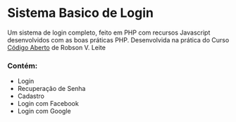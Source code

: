 # Sistema Basico de Login
Um sistema de login completo, feito em PHP com recursos Javascript desenvolvidos com as boas práticas PHP. Desenvolvida na prática do Curso [Código Aberto](https://www.youtube.com/playlist?list=PLi_gvjv-JgXpyYOJA-8TDQ0BLLugiX4jO) de Robson V. Leite 

### Contém:
- Login
- Recuperação de Senha
- Cadastro
- Login com Facebook
- Login com Google
